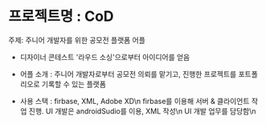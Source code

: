 # 프로젝트명 : CoD

주제: 주니어 개발자를 위한 공모전 플랫폼 어플

* 디자이너 콘테스트 '라우드 소싱'으로부터 아이디어를 얻음

* 어플 소개 : 주니어 개발자로부터 공모전 의뢰를 맡기고, 진행한 프로젝트를 포트폴리오로 기록할 수 있는 플랫폼


* 사용 스택 : firbase, XML, Adobe XD\n
firbase를 이용해 서버 & 클라이언트 작업 진행. UI 개발은 androidSudio를 이용, XML 작성\n
UI 개발 업무를 담당함\n
